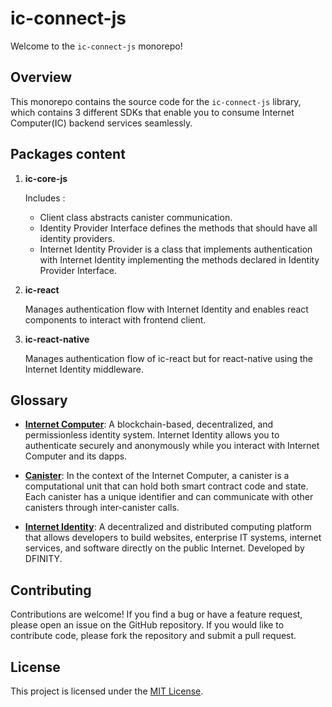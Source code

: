 # ic-connect-js

Welcome to the `ic-connect-js` monorepo!

## Overview

This monorepo contains the source code for the `ic-connect-js` library, which contains 3 different SDKs that enable you to consume Internet Computer(IC) backend services seamlessly.

## Packages content

1. **ic-core-js**

   Includes :

   - Client class abstracts canister communication.
   - Identity Provider Interface defines the methods that should have all identity providers.
   - Internet Identity Provider is a class that implements authentication with Internet Identity implementing the methods declared in Identity Provider Interface.

2. **ic-react**

   Manages authentication flow with Internet Identity and enables react components to interact with frontend client.

3. **ic-react-native**

   Manages authentication flow of ic-react but for react-native using the Internet Identity middleware.

## Glossary

- **[Internet Computer](https://internetcomputer.org/docs/current/tutorials/hackathon-prep-course/what-is-icp)**: A blockchain-based, decentralized, and permissionless identity system. Internet Identity allows you to authenticate securely and anonymously while you interact with Internet Computer and its dapps.

- **[Canister](https://internetcomputer.org/docs/current/tutorials/hackathon-prep-course/what-is-icp#canister-smart-contracts)**: In the context of the Internet Computer, a canister is a computational unit that can hold both smart contract code and state. Each canister has a unique identifier and can communicate with other canisters through inter-canister calls.

- **[Internet Identity](https://internetcomputer.org/docs/current/developer-docs/integrations/internet-identity/overview)**: A decentralized and distributed computing platform that allows developers to build websites, enterprise IT systems, internet services, and software directly on the public Internet. Developed by DFINITY.

## Contributing

Contributions are welcome! If you find a bug or have a feature request, please open an issue on the GitHub repository. If you would like to contribute code, please fork the repository and submit a pull request.

## License

This project is licensed under the [MIT License](LICENSE).
